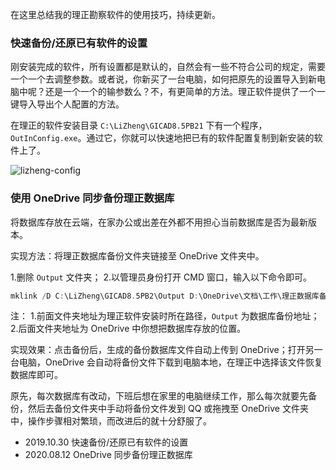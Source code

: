 
在这里总结我的理正勘察软件的使用技巧，持续更新。

### 快速备份/还原已有软件的设置

刚安装完成的软件，所有设置都是默认的，自然会有一些不符合公司的规定，需要一个一个去调整参数。或者说，你新买了一台电脑，如何把原先的设置导入到新电脑中呢？还是一个一个的输参数么？不，有更简单的方法。理正软件提供了一个一键导入导出个人配置的方法。

在理正的软件安装目录 `C:\LiZheng\GICAD8.5PB21` 下有一个程序，`OutInConfig.exe`。通过它，你就可以快速地把已有的软件配置复制到新安装的软件上了。

![lizheng-config](https://cdn.jsdelivr.net/gh/joeyliu6/Blogger@master/static_files/iljw/img/large/20191030171055.png)

### 使用 OneDrive 同步备份理正数据库

将数据库存放在云端，在家办公或出差在外都不用担心当前数据库是否为最新版本。

实现方法：将理正数据库备份文件夹链接至 OneDrive 文件夹中。

1.删除 `Output` 文件夹；
2.以管理员身份打开 CMD 窗口，输入以下命令即可。

```powershell
mklink /D C:\LiZheng\GICAD8.5PB2\Output D:\OneDrive\文档\工作\理正数据库备份
```

注：
1.前面文件夹地址为理正软件安装时所在路径，`Output` 为数据库备份地址；
2.后面文件夹地址为 OneDrive 中你想把数据库存放的位置。

实现效果：点击备份后，生成的备份数据库文件自动上传到 OneDrive；打开另一台电脑，OneDrive 会自动将备份文件下载到电脑本地，在理正中选择该文件恢复数据库即可。

原先，每次数据库有改动，下班后想在家里的电脑继续工作，那么每次就要先备份，然后去备份文件夹中手动将备份文件发到 QQ 或拖拽至 OneDrive 文件夹中，操作步骤相对繁琐，而改进后的就十分舒服了。

- 2019.10.30 快速备份/还原已有软件的设置
- 2020.08.12 OneDrive 同步备份理正数据库
<!--stackedit_data:
eyJwcm9wZXJ0aWVzIjoidGFnczogJ+eQhuatoyxDQUQnXG5kYX
RlOiAnMjAxOS0xMC0zMCdcbiIsImhpc3RvcnkiOlstNDIxMDA0
NCwzMzcxNjc5ODYsLTg1NTk1MDEwMF19
-->